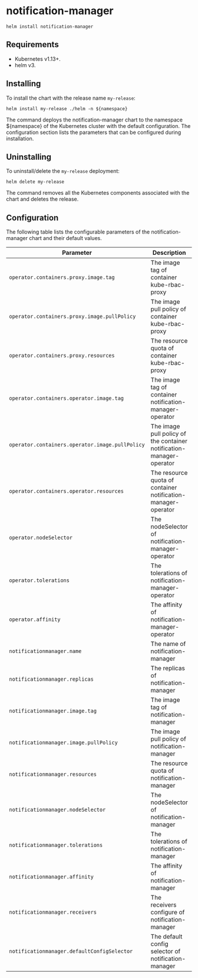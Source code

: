 # notification-manager

```console
helm install notification-manager
```

## Requirements

- Kubernetes v1.13+.
- helm v3.

## Installing

To install the chart with the release name `my-release`:

```console
helm install my-release ./helm -n ${namespace}
```

The command deploys the notification-manager chart to the namespace ${namespace} of the Kubernetes cluster with the default configuration. The configuration section lists the parameters that can be configured during installation.

## Uninstalling

To uninstall/delete the `my-release` deployment:

```console
helm delete my-release
```

The command removes all the Kubernetes components associated with the chart and deletes the release.

## Configuration

The following table lists the configurable parameters of the notification-manager chart and their default values.

Parameter | Description | Default
--- | --- | ---
`operator.containers.proxy.image.tag` | The image tag of container kube-rbac-proxy | `v0.4.1`
`operator.containers.proxy.image.pullPolicy` | The image pull policy of container kube-rbac-proxy | `IfNotPresent`
`operator.containers.proxy.resources` | The resource quota of container kube-rbac-proxy | {}
`operator.containers.operator.image.tag` | The image tag of container notification-manager-operator | `latest`
`operator.containers.operator.image.pullPolicy` | The image pull policy of the container notification-manager-operator | `IfNotPresent`
`operator.containers.operator.resources` | The resource quota of container notification-manager-operator | {}
`operator.nodeSelector` | The nodeSelector of notification-manager-operator | {}
`operator.tolerations` | The tolerations of notification-manager-operator | []
`operator.affinity` | The affinity of notification-manager-operator | {}
`notificationmanager.name` | The name of notification-manager | notification-manager
`notificationmanager.replicas` | The replicas of notification-manager | 1
`notificationmanager.image.tag` | The image tag of notification-manager | `latest`
`notificationmanager.image.pullPolicy` | The image pull policy of notification-manager | `IfNotPresent`
`notificationmanager.resources` | The resource quota of notification-manager | {}
`notificationmanager.nodeSelector` | The nodeSelector of notification-manager | {}
`notificationmanager.tolerations` | The tolerations of notification-manager | []
`notificationmanager.affinity` | The affinity of notification-manager | {}
`notificationmanager.receivers` | The receivers configure of notification-manager | {}
`notificationmanager.defaultConfigSelector` | The default config selector of notification-manager | {}
